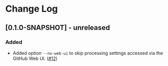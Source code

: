 # Change Log

## [0.1.0-SNAPSHOT] - unreleased

### Added

- Added option `--no-web-ui` to skip processing settings accessed via the GitHub Web UI. ([#12](https://gitlab.eclipse.org/eclipsefdn/security/otterdog/-/issues/12))
